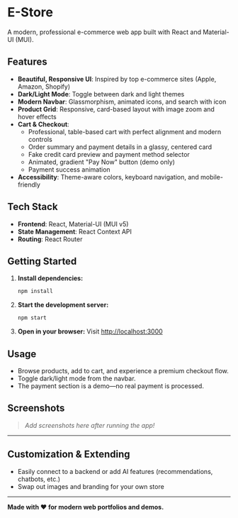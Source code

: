 # E-Store

A modern, professional e-commerce web app built with React and Material-UI (MUI).

## Features

- **Beautiful, Responsive UI**: Inspired by top e-commerce sites (Apple, Amazon, Shopify)
- **Dark/Light Mode**: Toggle between dark and light themes
- **Modern Navbar**: Glassmorphism, animated icons, and search with icon
- **Product Grid**: Responsive, card-based layout with image zoom and hover effects
- **Cart & Checkout**:
  - Professional, table-based cart with perfect alignment and modern controls
  - Order summary and payment details in a glassy, centered card
  - Fake credit card preview and payment method selector
  - Animated, gradient "Pay Now" button (demo only)
  - Payment success animation
- **Accessibility**: Theme-aware colors, keyboard navigation, and mobile-friendly

## Tech Stack
- **Frontend**: React, Material-UI (MUI v5)
- **State Management**: React Context API
- **Routing**: React Router

## Getting Started

1. **Install dependencies:**
   ```bash
   npm install
   ```
2. **Start the development server:**
   ```bash
   npm start
   ```
3. **Open in your browser:**
   Visit [http://localhost:3000](http://localhost:3000)

## Usage
- Browse products, add to cart, and experience a premium checkout flow.
- Toggle dark/light mode from the navbar.
- The payment section is a demo—no real payment is processed.

## Screenshots

> _Add screenshots here after running the app!_

---

## Customization & Extending
- Easily connect to a backend or add AI features (recommendations, chatbots, etc.)
- Swap out images and branding for your own store

---

**Made with ❤️ for modern web portfolios and demos.**
